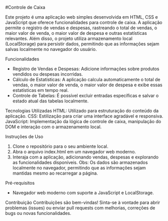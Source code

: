 #Controle de Caixa

Este projeto é uma aplicação web simples desenvolvida em HTML, CSS e JavaScript que oferece funcionalidades para controle de caixa. A aplicação permite o registro de vendas e despesas, rastreando o total de vendas, o maior valor de venda, o maior valor de despesa e outras estatísticas relevantes. Além disso, o projeto utiliza armazenamento local (LocalStorage) para persistir dados, permitindo que as informações sejam salvas localmente no navegador do usuário.

Funcionalidades
* Registro de Vendas e Despesas: Adicione informações sobre produtos vendidos ou despesas incorridas.
* Cálculo de Estatísticas: A aplicação calcula automaticamente o total de vendas, o maior valor de venda, o maior valor de despesa e exibe essas estatísticas em tempo real.
* Controle de Tabelas: É possível excluir entradas específicas e salvar o estado atual das tabelas localmente.

Tecnologias Utilizadas
HTML: Utilizado para estruturação do conteúdo da aplicação.
CSS: Estilização para criar uma interface agradável e responsiva.
JavaScript: Implementação da lógica de controle de caixa, manipulação do DOM e interação com o armazenamento local.

Instruções de Uso
1. Clone o repositório para o seu ambiente local.
2. Abra o arquivo index.html em um navegador web moderno.
3. Interaja com a aplicação, adicionando vendas, despesas e explorando as funcionalidades disponíveis.
Obs: Os dados são armazenados localmente no navegador, permitindo que as informações sejam mantidas mesmo ao recarregar a página.

Pré-requisitos
* Navegador web moderno com suporte a JavaScript e LocalStorage.

Contribuição
Contribuições são bem-vindas! Sinta-se à vontade para abrir problemas (issues) ou enviar pull requests com melhorias, correções de bugs ou novas funcionalidades.
